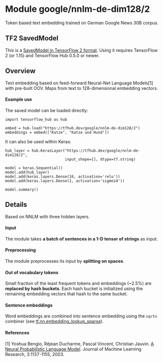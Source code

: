 # Module google/nnlm-de-dim128/2
Token based text embedding trained on German Google News
30B corpus.

<!-- dataset: google-news -->
<!-- asset-path: legacy -->
<!-- language: de -->
<!-- module-type: text-embedding -->
<!-- network-architecture: nnlm -->
<!-- fine-tunable: true -->
<!-- format: saved_model_2 -->


## TF2 SavedModel

This is a [SavedModel in TensorFlow 2
format](https://www.tensorflow.org/hub/tf2_saved_model).
Using it requires TensorFlow 2 (or 1.15) and TensorFlow Hub 0.5.0 or newer.

## Overview

Text embedding based on feed-forward Neural-Net Language Models[1] with
pre-built OOV. Maps from text to 128-dimensional embedding vectors.

#### Example use
The saved model can be loaded directly:

```
import tensorflow_hub as hub

embed = hub.load("https://tfhub.dev/google/nnlm-de-dim128/2")
embeddings = embed(["Katze", "Katze und Hund"])
```

It can also be used within Keras:

```
hub_layer = hub.KerasLayer("https://tfhub.dev/google/nnlm-de-dim128/2",
                           input_shape=[], dtype=tf.string)

model = keras.Sequential()
model.add(hub_layer)
model.add(keras.layers.Dense(16, activation='relu'))
model.add(keras.layers.Dense(1, activation='sigmoid'))

model.summary()
```

## Details
Based on NNLM with three hidden layers.

#### Input
The module takes **a batch of sentences in a 1-D tensor of strings** as input.

#### Preprocessing
The module preprocesses its input by **splitting on spaces**.

#### Out of vocabulary tokens
Small fraction of the least frequent tokens and embeddings (~2.5%) are
**replaced by hash buckets**. Each hash bucket is initialized using the remaining
embedding vectors that hash to the same bucket.

#### Sentence embeddings
Word embeddings are combined into sentence embedding using the `sqrtn` combiner
(see [tf.nn.embedding_lookup_sparse](https://www.tensorflow.org/api_docs/python/tf/nn/embedding_lookup_sparse)).

#### References
[1] Yoshua Bengio, Réjean Ducharme, Pascal Vincent, Christian Jauvin.
[A Neural Probabilistic Language Model](http://www.jmlr.org/papers/volume3/bengio03a/bengio03a.pdf).
Journal of Machine Learning Research, 3:1137-1155, 2003.

